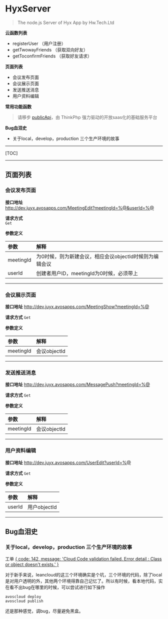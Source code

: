 # HyxServer
> The node.js Server of Hyx App by Hw.Tech.Ltd

**云函数列表**

* registerUser （用户注册）
* getTwowayFriends （获取双向好友） 
* getToconfirmFriends （获取好友请求）


**页面列表**

* 会议发布页面
* 会议展示页面
* 发送推送消息
* 用户资料编辑 


**常用功能函数**

> 请移步  [publicApi](https://github.com/plusmancn/publicApi)，由 ThinkPhp 强力驱动的开放saas化的基础服务平台

**Bug血泪史**

* 关于local，develop，production 三个生产环境的故事

****

[TOC]


****

## 页面列表
### 会议发布页面
**接口地址**    
http://dev.juyx.avosapps.com/MeetingEdit?meetingId=%@&userId=%@

**请求方式**  
`Get`

**参数定义**

| 参数		| 解释		
|:----------|:-----------
| meetingId | 为0时候，则为新建会议，相应会议objectId时候则为编辑会议|
| userId	| 创建者用户ID，meetingId为0时候，必须带上

****
###  会议展示页面 
**接口地址**
http://dev.juyx.avosapps.com/MeetingShow?meetingId=%@

**请求方式**
`Get`

**参数定义**

| 参数      |     解释 
| :-------- | :--------
| meetingId   |  会议objectId 

****
###  发送推送消息
**接口地址**
http://dev.juyx.avosapps.com/MessagePush?meetingId=%@

**请求方式**
`Get`

**参数定义**

| 参数      |     解释 
| :-------- | :--------
| meetingId   |  会议objectId 

****
###  用户资料编辑
**接口地址**
http://dev.juyx.avosapps.com/UserEdit?userId=%@

**请求方式**
`Get`

**参数定义**

| 参数      |     解释 
| :-------- | :--------
| userId    |  用户objectId 

****

## Bug血泪史
### 关于local，develop，production 三个生产环境的故事
工单
[{ code: 142, message: 'Cloud Code validation failed. Error detail : Class or object doesn\'t exists.' }](https://ticket.avosapps.com/tickets/54bd0f47e4b0b26e92db53f0/threads)

对于新手来说，leancloud的这三个环境确实是个坑，三个环境的代码，除了local是对用户透明的外，其他两个环境得靠自己记忆了。所以有时候，看本地代码，实在看不出bug在哪里的时候，可以尝试进行如下操作
	
	avoscloud deploy
	avoscloud publish
	
还是那种感觉，调bug，尽量避免黑盒。

